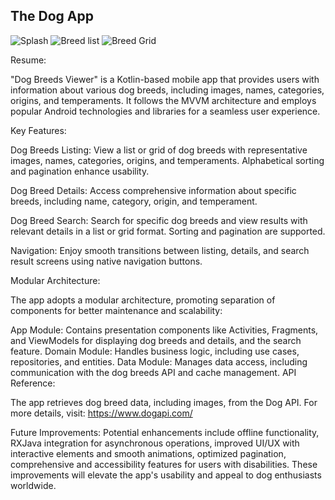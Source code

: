 ## The Dog App

![Splash](https://github.com/danielbd9/s-health/assets/16392300/4fef1a6c-a44a-4c6a-8125-ff8abbe449ea)  ![Breed list](https://github.com/danielbd9/s-health/assets/16392300/f3868dd8-ba08-40e3-870b-bd81951c6bc0) ![Breed Grid](https://github.com/danielbd9/s-health/assets/16392300/c482e49c-a82b-40bc-9cc2-1a359da6c9b0)

Resume:

"Dog Breeds Viewer" is a Kotlin-based mobile app that provides users with information about various dog breeds, including images, names, categories, origins, and temperaments. It follows the MVVM architecture and employs popular Android technologies and libraries for a seamless user experience.

Key Features:

Dog Breeds Listing: View a list or grid of dog breeds with representative images, names, categories, origins, and temperaments. Alphabetical sorting and pagination enhance usability.

Dog Breed Details: Access comprehensive information about specific breeds, including name, category, origin, and temperament.

Dog Breed Search: Search for specific dog breeds and view results with relevant details in a list or grid format. Sorting and pagination are supported.

Navigation: Enjoy smooth transitions between listing, details, and search result screens using native navigation buttons.

Modular Architecture:

The app adopts a modular architecture, promoting separation of components for better maintenance and scalability:

App Module: Contains presentation components like Activities, Fragments, and ViewModels for displaying dog breeds and details, and the search feature.
Domain Module: Handles business logic, including use cases, repositories, and entities.
Data Module: Manages data access, including communication with the dog breeds API and cache management.
API Reference:

The app retrieves dog breed data, including images, from the Dog API. For more details, visit: https://www.dogapi.com/

Future Improvements:
Potential enhancements include offline functionality, RXJava integration for asynchronous operations, improved UI/UX with interactive elements and smooth animations, optimized pagination, comprehensive and accessibility features for users with disabilities. These improvements will elevate the app's usability and appeal to dog enthusiasts worldwide.
